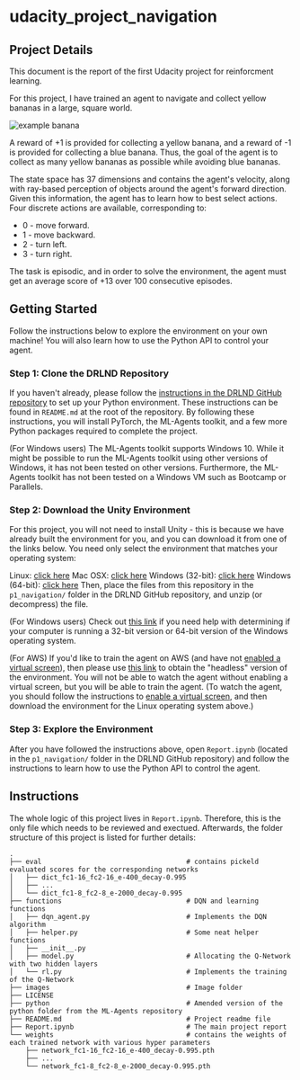 # udacity_project_navigation

## Project Details

This document is the report of the first Udacity project for reinforcment learning. 

For this project, I have trained an agent to navigate and collect yellow bananas in a large, square world.

![example banana](images/banana.gif)

A reward of +1 is provided for collecting a yellow banana, and a reward of -1 is provided for collecting a blue banana. Thus, the goal of the agent is to collect as many yellow bananas as possible while avoiding blue bananas.

The state space has 37 dimensions and contains the agent's velocity, along with ray-based perception of objects around the agent's forward direction. Given this information, the agent has to learn how to best select actions. Four discrete actions are available, corresponding to:

* 0 - move forward.
* 1 - move backward.
* 2 - turn left.
* 3 - turn right.

The task is episodic, and in order to solve the environment, the agent must get an average score of +13 over 100 consecutive episodes.

## Getting Started

Follow the instructions below to explore the environment on your own machine! You will also learn how to use the Python API to control your agent.

### Step 1: Clone the DRLND Repository

If you haven't already, please follow the [instructions in the DRLND GitHub repository](https://github.com/udacity/deep-reinforcement-learning#dependencies) to set up your Python environment.
These instructions can be found in `README.md` at the root of the repository.
By following these instructions, you will install PyTorch, the ML-Agents toolkit, and a few more Python packages required to complete the project.

(For Windows users) The ML-Agents toolkit supports Windows 10.
While it might be possible to run the ML-Agents toolkit using other versions of Windows, it has not been tested on other versions.
Furthermore, the ML-Agents toolkit has not been tested on a Windows VM such as Bootcamp or Parallels.

### Step 2: Download the Unity Environment

For this project, you will not need to install Unity - this is because we have already built the environment for you, and you can download it from one of the links below.
You need only select the environment that matches your operating system:

Linux: [click here](https://s3-us-west-1.amazonaws.com/udacity-drlnd/P1/Banana/Banana_Linux.zip)
Mac OSX: [click here](https://s3-us-west-1.amazonaws.com/udacity-drlnd/P1/Banana/Banana.app.zip)
Windows (32-bit): [click here](https://s3-us-west-1.amazonaws.com/udacity-drlnd/P1/Banana/Banana_Windows_x86.zip)
Windows (64-bit): [click here](https://s3-us-west-1.amazonaws.com/udacity-drlnd/P1/Banana/Banana_Windows_x86_64.zip)
Then, place the files from this repository in the `p1_navigation/` folder in the DRLND GitHub repository, and unzip (or decompress) the file.

(For Windows users) Check out [this link](https://support.microsoft.com/en-us/help/827218/how-to-determine-whether-a-computer-is-running-a-32-bit-version-or-64) if you need help with determining if your computer is running a 32-bit version or 64-bit version of the Windows operating system.

(For AWS) If you'd like to train the agent on AWS (and have not [enabled a virtual screen](https://github.com/Unity-Technologies/ml-agents/blob/master/docs/Training-on-Amazon-Web-Service.md)), then please use [this link](https://s3-us-west-1.amazonaws.com/udacity-drlnd/P1/Banana/Banana_Linux_NoVis.zip) to obtain the "headless" version of the environment.
You will not be able to watch the agent without enabling a virtual screen, but you will be able to train the agent. (To watch the agent, you should follow the instructions to [enable a virtual screen](https://github.com/Unity-Technologies/ml-agents/blob/master/docs/Training-on-Amazon-Web-Service.md), and then download the environment for the Linux operating system above.)

### Step 3: Explore the Environment

After you have followed the instructions above, open `Report.ipynb` (located in the `p1_navigation/` folder in the DRLND GitHub repository) and follow the instructions to learn how to use the Python API to control the agent.

## Instructions

The whole logic of this project lives in `Report.ipynb`.
Therefore, this is the only file which needs to be reviewed and exectued.
Afterwards, the folder structure of this project is listed for further details:

	.
	├── eval                                    # contains pickeld evaluated scores for the corresponding networks
	│   ├── dict_fc1-16_fc2-16_e-400_decay-0.995
	│   ├── ...
	│   └── dict_fc1-8_fc2-8_e-2000_decay-0.995
	├── functions                               # DQN and learning functions
	│   ├── dqn_agent.py                        # Implements the DQN algorithm
	│   ├── helper.py                           # Some neat helper functions
	│   ├── __init__.py
	│   ├── model.py                            # Allocating the Q-Network with two hidden layers
	│   └── rl.py                               # Implements the training of the Q-Network 
	├── images                                  # Image folder
	├── LICENSE
	├── python                                  # Amended version of the python folder from the ML-Agents repository
	├── README.md                               # Project readme file
	├── Report.ipynb                            # The main project report
	└── weights                                 # contains the weights of each trained network with various hyper parameters
	    ├── network_fc1-16_fc2-16_e-400_decay-0.995.pth
	    ├── ...
	    └── network_fc1-8_fc2-8_e-2000_decay-0.995.pth


